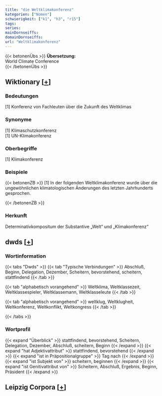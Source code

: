 ```yaml
---
title: "die Weltklimakonferenz"
kategorien: ["Nomen"]
schwierigkeit: ["k1", "h3", "r15"]
tags:
series:
mainDornseiffs:
domainDornseiffs:
url: "Weltklimakonferenz"
---
```


{{< betonenÜbs >}}
**Übersetzung:**  
World Climate Conference  
{{< /betonenÜbs >}}

## Wiktionary [[+](https://de.wiktionary.org/wiki/Weltklimakonferenz)]

### Bedeutungen
[1] Konferenz von Fachleuten über die Zukunft des Weltklimas  

### Synonyme
[1] Klimaschutzkonferenz  
[1] UN-Klimakonferenz  

### Oberbegriffe
[1] Klimakonferenz  

### Beispiele
{{< betonenZB >}}
[1] In der folgenden Weltklimakonferenz wurde über die ungewöhnlichen klimatologischen Änderungen des letzten Jahrhunderts gesprochen.  

{{< /betonenZB >}}
### Herkunft
Determinativkompositum der Substantive „Welt“ und „Klimakonferenz“  



## dwds [[+](https://www.dwds.de/wb/Weltklimakonferenz)]

### Wortinformation
{{< tabs "Dwds" >}}
{{< tab "Typische Verbindungen" >}}
Abschluß, Beginn, Delegation, Dezember, Scheitern, bevorstehend, scheitern, stattfindend
{{< /tab >}}

{{< tab "alphabetisch vorangehend" >}}
Weltklima, Weltklassezeit, Weltklassespieler, Weltklassemann, Weltklasseleute
{{< /tab >}}

{{< tab "alphabetisch vorangehend" >}}
weltklug, Weltklugheit, Weltkonferenz, Weltkonflikt, Weltkongress
{{< /tab >}}

{{< /tabs >}}

### Wortprofil
{{< expand "Überblick" >}} stattfindend, bevorstehend, Scheitern, Delegation, Dezember, Abschluß, scheitern, Beginn {{< /expand >}}
{{< expand "hat Adjektivattribut" >}} stattfindend, bevorstehend {{< /expand >}}
{{< expand "ist in Präpositionalgruppe" >}} Tag nach {{< /expand >}}
{{< expand "ist Subjekt von" >}} scheitern, beginnen {{< /expand >}}
{{< expand "ist Genitivattribut von" >}} Scheitern, Abschluß, Ergebnis, Beginn, Präsident {{< /expand >}}

## Leipzig Corpora [[+](https://corpora.uni-leipzig.de/en/res?word=Weltklimakonferenz&corpusId=deu_newscrawl-public_2018)]

